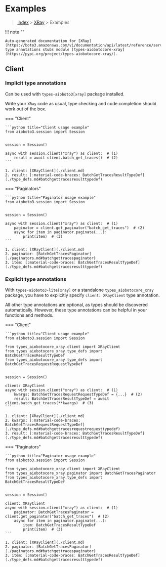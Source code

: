 # Examples

> [Index](../README.md) > [XRay](./README.md) > Examples

!!! note ""

    Auto-generated documentation for [XRay](https://boto3.amazonaws.com/v1/documentation/api/latest/reference/services/xray.html#XRay)
    type annotations stubs module [types-aiobotocore-xray](https://pypi.org/project/types-aiobotocore-xray/).

## Client

### Implicit type annotations

Can be used with `types-aioboto3[xray]` package installed.

Write your `XRay` code as usual,
type checking and code completion should work out of the box.



=== "Client"

    ```python title="Client usage example"
    from aioboto3.session import Session


    session = Session()

    async with session.client("xray") as client:  # (1)
        result = await client.batch_get_traces()  # (2)
    ```

    1. client: [XRayClient](./client.md)
    2. result: [:material-code-braces: BatchGetTracesResultTypeDef](./type_defs.md#batchgettracesresulttypedef) 



=== "Paginators"

    ```python title="Paginator usage example"
    from aioboto3.session import Session


    session = Session()

    async with session.client("xray") as client:  # (1)
        paginator = client.get_paginator("batch_get_traces")  # (2)
        async for item in paginator.paginate(...):
            print(item)  # (3)
    ```

    1. client: [XRayClient](./client.md)
    2. paginator: [BatchGetTracesPaginator](./paginators.md#batchgettracespaginator)
    3. item: [:material-code-braces: BatchGetTracesResultTypeDef](./type_defs.md#batchgettracesresulttypedef) 




### Explicit type annotations

With `types-aioboto3-lite[xray]`
or a standalone `types_aiobotocore_xray` package, you have to explicitly specify
`client: XRayClient` type annotation.

All other type annotations are optional, as types should be discovered automatically.
However, these type annotations can be helpful in your functions and methods.


=== "Client"

    ```python title="Client usage example"
    from aioboto3.session import Session

    from types_aiobotocore_xray.client import XRayClient
    from types_aiobotocore_xray.type_defs import BatchGetTracesResultTypeDef
    from types_aiobotocore_xray.type_defs import BatchGetTracesRequestRequestTypeDef


    session = Session()

    client: XRayClient
    async with session.client("xray") as client:  # (1)
        kwargs: BatchGetTracesRequestRequestTypeDef = {...}  # (2)
        result: BatchGetTracesResultTypeDef = await client.batch_get_traces(**kwargs)  # (3)
    ```

    1. client: [XRayClient](./client.md)
    2. kwargs: [:material-code-braces: BatchGetTracesRequestRequestTypeDef](./type_defs.md#batchgettracesrequestrequesttypedef) 
    3. result: [:material-code-braces: BatchGetTracesResultTypeDef](./type_defs.md#batchgettracesresulttypedef) 



=== "Paginators"

    ```python title="Paginator usage example"
    from aioboto3.session import Session

    from types_aiobotocore_xray.client import XRayClient
    from types_aiobotocore_xray.paginator import BatchGetTracesPaginator
    from types_aiobotocore_xray.type_defs import BatchGetTracesResultTypeDef


    session = Session()

    client: XRayClient
    async with session.client("xray") as client:  # (1)
        paginator: BatchGetTracesPaginator = client.get_paginator("batch_get_traces")  # (2)
        async for item in paginator.paginate(...):
            item: BatchGetTracesResultTypeDef
            print(item)  # (3)
    ```

    1. client: [XRayClient](./client.md)
    2. paginator: [BatchGetTracesPaginator](./paginators.md#batchgettracespaginator)
    3. item: [:material-code-braces: BatchGetTracesResultTypeDef](./type_defs.md#batchgettracesresulttypedef) 




